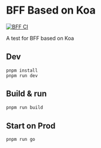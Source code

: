 # BFF Based on Koa

[![BFF CI](https://github.com/AndorLab/bff-testing/actions/workflows/BFF.yml/badge.svg?branch=main)](https://github.com/AndorLab/bff-testing/actions/workflows/BFF.yml)

A test for BFF based on Koa

## Dev

```shell
pnpm install
pnpm run dev
```

## Build & run

```sh
pnpm run build
```

## Start on Prod

```sh
pnpm run go
```


